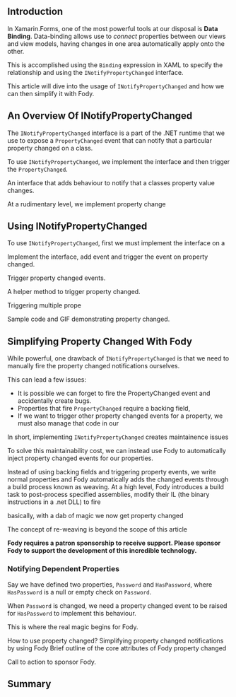 ## Introduction

In Xamarin.Forms, one of the most powerful tools at our disposal is **Data Binding**. Data-binding allows use to *connect* properties between our views and view models, having changes in one area automatically apply onto the other.

This is accomplished using the `Binding` expression in XAML to specify the relationship and using the `INotifyPropertyChanged` interface.

This article will dive into the usage of `INotifyPropertyChanged` and how we can then simplify it with Fody.

## An Overview Of INotifyPropertyChanged

The `INotifyPropertyChanged` interface is a part of the .NET runtime that we use to expose a `PropertyChanged` event that can notify that a particular property changed on a class.

To use `INotifyPropertyChanged`, we implement the interface and then trigger the `PropertyChanged`.

An interface that adds behaviour to notify that a classes property value changes.

At a rudimentary level, we implement property change

## Using INotifyPropertyChanged

To use `INotifyPropertyChanged`, first we must implement the interface on a

Implement the interface, add event and trigger the event on property changed.

Trigger property changed events.

A helper method to trigger property changed.

Triggering multiple prope

Sample code and GIF demonstrating property changed.

## Simplifying Property Changed With Fody

While powerful, one drawback of `INotifyPropertyChanged` is that we need to manually fire the property changed notifications ourselves.

This can lead a few issues:

 * It is possible we can forget to fire the PropertyChanged event and accidentally create bugs.
 * Properties that fire `PropertyChanged` require a backing field,
 * If we want to trigger other property changed events for a property, we must also manage that code in our

In short, implementing `INotifyPropertyChanged` creates maintainence issues

To solve this maintainability cost, we can instead use Fody to automatically inject property changed events for our properties.

Instead of using backing fields and triggering property events, we write normal properties and Fody automatically adds the changed events through a build process known as weaving. At a high level, Fody introduces a build task to post-process specified assemblies, modify their IL (the binary instructions in a .net DLL) to fire

basically, with a dab of magic we now get property changed

The concept of re-weaving is beyond the scope of this article

**Fody requires a patron sponsorship to receive support. Please sponsor Fody to support the development of this incredible technology.**

### Notifying Dependent Properties
Say we have defined two properties, `Password` and `HasPassword`, where `HasPassword` is a null or empty check on `Password`.

When `Password` is changed, we need a property changed event to be raised for `HasPassword` to implement this behaviour.

This is where the real magic begins for Fody.

How to use property changed?
Simplifying property changed notifications by using Fody
Brief outline of the core attributes of Fody property changed

Call to action to sponsor Fody.

## Summary
